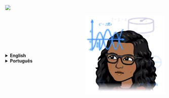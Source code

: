 <p><img src=https://komarev.com/ghpvc/?username=Alineol&color=ff69b4 /></p> 
<img align="right" src="./pensando.gif" width="250"/>


 <!-- Inglês -->
<br/>
<br/>
<br/>
</br>
</br>
</br>
</br>
<details>
<summary><strong>English</strong></summary><br />

  <h1 align="left">Hi 👋, I'm Aline</h1>
  
  <p align="left"> A passionete web developer from Brasil</hp>
  <img align="right" alt="me" width="400px" src="./me.png"/>

  <p>I was a kindergarden teacher for 6 years of my life. Looking for a new challenge in november 2021 I decided to start a new carreer as a web developer. In this repository you'll find projects that shows what I've been learning, it is a lot of things! Watch all my developing throuh them! Did you see something that could be done better? Show me how to do it and <strong>help me learn!</strong></p>

</br>
</br>
</br>
</br>
  <!--p><img alt="working"  width="60px" src="./working.png"/>  I’m currently working on <strong>A blog api project</strong> <p/-->


  <img alt="learning"  width="60px" src="./learning.png">  I’m currently learning **Mysql, TypeScript, POO, node.js and test with mocha**</img>
  <br>

  <img alt="reach" width="60px" src="./reach.png"/>  How to reach me: **allinne.oliveira.ol@gmail.com**
  <br>

  <h3 align="left">Connect with me:</h3>
  <p align="left">
  <a href="https://linkedin.com/in/oliveiraline" target="blank"><img align="center" src="https://raw.githubusercontent.com/rahuldkjain/github-profile-readme-generator/master/src/images/icons/Social/linked-in-alt.svg" alt="oliveiraline" height="30" width="40"/></a>
  </p>

  <h3 align="left">Languages and Tools:</h3>
  <p align="left"> <a href="https://www.w3schools.com/css/" target="_blank" rel="noreferrer"> <img src="https://raw.githubusercontent.com/devicons/devicon/master/icons/css3/css3-original-wordmark.svg" alt="css3" width="40" height="40"/> </a> <a href="https://www.docker.com/" target="_blank" rel="noreferrer"> <img src="https://raw.githubusercontent.com/devicons/devicon/master/icons/docker/docker-original-wordmark.svg" alt="docker" width="40" height="40"/> </a> <a href="https://expressjs.com" target="_blank" rel="noreferrer"> <img src="https://raw.githubusercontent.com/devicons/devicon/master/icons/express/express-original-wordmark.svg" alt="express" width="40" height="40"/> </a> <a href="https://git-scm.com/" target="_blank" rel="noreferrer"> <img src="https://www.vectorlogo.zone/logos/git-scm/git-scm-icon.svg" alt="git" width="40" height="40"/> </a> <a href="https://www.w3.org/html/" target="_blank" rel="noreferrer"> <img src="https://raw.githubusercontent.com/devicons/devicon/master/icons/html5/html5-original-wordmark.svg" alt="html5" width="40" height="40"/> </a> <a href="https://developer.mozilla.org/en-US/docs/Web/JavaScript" target="_blank" rel="noreferrer"> <img src="https://raw.githubusercontent.com/devicons/devicon/master/icons/javascript/javascript-original.svg" alt="javascript" width="40" height="40"/> </a> <a href="https://jestjs.io" target="_blank" rel="noreferrer"> <img src="https://www.vectorlogo.zone/logos/jestjsio/jestjsio-icon.svg" alt="jest" width="40" height="40"/> </a> <a href="https://www.linux.org/" target="_blank" rel="noreferrer"> <img src="https://raw.githubusercontent.com/devicons/devicon/master/icons/linux/linux-original.svg" alt="linux" width="40" height="40"/> </a> <a href="https://mochajs.org" target="_blank" rel="noreferrer"> <img src="https://www.vectorlogo.zone/logos/mochajs/mochajs-icon.svg" alt="mocha" width="40" height="40"/> </a> <a href="https://www.mysql.com/" target="_blank" rel="noreferrer"> <img src="https://raw.githubusercontent.com/devicons/devicon/master/icons/mysql/mysql-original-wordmark.svg" alt="mysql" width="40" height="40"/> </a> <a href="https://nodejs.org" target="_blank" rel="noreferrer"> <img src="https://raw.githubusercontent.com/devicons/devicon/master/icons/nodejs/nodejs-original-wordmark.svg" alt="nodejs" width="40" height="40"/> </a> <a href="https://reactjs.org/" target="_blank" rel="noreferrer"> <img src="https://raw.githubusercontent.com/devicons/devicon/master/icons/react/react-original-wordmark.svg" alt="react" width="40" height="40"/> </a> <a href="https://redux.js.org" target="_blank" rel="noreferrer"> <img src="https://raw.githubusercontent.com/devicons/devicon/master/icons/redux/redux-original.svg" alt="redux" width="40" height="40"/> </a> <a href="https://www.typescriptlang.org/"> <img src="https://cdn.jsdelivr.net/gh/devicons/devicon/icons/typescript/typescript-original.svg" alt="ts" width="40" height="40"/> </a> </p>


  <div>
    <a alt="stats">
      <img  width="500px" align="letf"src="https://github-readme-stats.vercel.app/api?username=Alineol&show_icons=true&include_all_commits=true&count_private=true"/>
    </a>
    <a>
    <img align="rigth" width="420px" src="https://github-readme-stats.vercel.app/api/top-langs?username=alineol&show_icons=true&locale=en&layout=compact" alt="alineol"/>
    </a>
    <a>
      <img align="center" src="https://github-readme-streak-stats.herokuapp.com/?user=alineol&" alt="alineol" />
    </a>
</div>

</details>

<!--portugues-->
<details>
  <summary><strong>Português</strong> </summary><br />


  <h1 align="left">Olá 👋, Eu sou Aline</h1>
  

  <p align="left"> Uma desenvolvedora web apaixonada pelo que faz!</hp>
  <img align="right" alt="me" width="400px" src="./me.png"/>
  <br/>

  <p>Fui professora durante 6 anos da minha vida. Em busca de um novo desafio decidi em novembro de 2021 iniciar uma carreira na área de desenvolvimento web. Nesse repositório você encontrará vários projetos que demonstram o que eu tenho aprendido, é muita coisa! Acompanhe-os e veja o meu desenvolvimento!  Viu algo que pode melhorar? <strong>Me ajude aprender!</strong></p>

  <!--img alt="working"  width="60px" src="./working.png" > atuaemnte eu estou estudando na trybe</img-->
  <br>


  <img alt="learning"  width="60px" src="./learning.png">  Atualmente eu estou aprendendo **Mysql, node.js, typescript, POO e testes com mocha sinon chai**</img>
  <br>

  <img alt="reach" width="60px" src="./reach.png" />  Como entrar em contato comigo: **allinne.oliveira.ol@gmail.com**
  <br>

  <h3 align="left">Se conecte comigo:</h3>
  <p align="left">
  <a href="https://linkedin.com/in/oliveiraline" target="blank"><img align="center" src="https://raw.githubusercontent.com/rahuldkjain/github-profile-readme-generator/master/src/images/icons/Social/linked-in-alt.svg" alt="oliveiraline" height="30" width="40" /></a>
  </p>

  <h3 align="left">Conhecimentos em:</h3>
  <p align="left"> <a href="https://www.w3schools.com/css/" target="_blank" rel="noreferrer"> <img src="https://raw.githubusercontent.com/devicons/devicon/master/icons/css3/css3-original-wordmark.svg" alt="css3" width="40" height="40"/> </a> <a href="https://www.docker.com/" target="_blank" rel="noreferrer"> <img src="https://raw.githubusercontent.com/devicons/devicon/master/icons/docker/docker-original-wordmark.svg" alt="docker" width="40" height="40"/> </a> <a href="https://expressjs.com" target="_blank" rel="noreferrer"> <img src="https://raw.githubusercontent.com/devicons/devicon/master/icons/express/express-original-wordmark.svg" alt="express" width="40" height="40"/> </a> <a href="https://git-scm.com/" target="_blank" rel="noreferrer"> <img src="https://www.vectorlogo.zone/logos/git-scm/git-scm-icon.svg" alt="git" width="40" height="40"/> </a> <a href="https://www.w3.org/html/" target="_blank" rel="noreferrer"> <img src="https://raw.githubusercontent.com/devicons/devicon/master/icons/html5/html5-original-wordmark.svg" alt="html5" width="40" height="40"/> </a> <a href="https://developer.mozilla.org/en-US/docs/Web/JavaScript" target="_blank" rel="noreferrer"> <img src="https://raw.githubusercontent.com/devicons/devicon/master/icons/javascript/javascript-original.svg" alt="javascript" width="40" height="40"/> </a> <a href="https://jestjs.io" target="_blank" rel="noreferrer"> <img src="https://www.vectorlogo.zone/logos/jestjsio/jestjsio-icon.svg" alt="jest" width="40" height="40"/> </a> <a href="https://www.linux.org/" target="_blank" rel="noreferrer"> <img src="https://raw.githubusercontent.com/devicons/devicon/master/icons/linux/linux-original.svg" alt="linux" width="40" height="40"/> </a> <a href="https://mochajs.org" target="_blank" rel="noreferrer"> <img src="https://www.vectorlogo.zone/logos/mochajs/mochajs-icon.svg" alt="mocha" width="40" height="40"/> </a> <a href="https://www.mysql.com/" target="_blank" rel="noreferrer"> <img src="https://raw.githubusercontent.com/devicons/devicon/master/icons/mysql/mysql-original-wordmark.svg" alt="mysql" width="40" height="40"/> </a> <a href="https://nodejs.org" target="_blank" rel="noreferrer"> <img src="https://raw.githubusercontent.com/devicons/devicon/master/icons/nodejs/nodejs-original-wordmark.svg" alt="nodejs" width="40" height="40"/> </a> <a href="https://reactjs.org/" target="_blank" rel="noreferrer"> <img src="https://raw.githubusercontent.com/devicons/devicon/master/icons/react/react-original-wordmark.svg" alt="react" width="40" height="40"/> </a> <a href="https://redux.js.org" target="_blank" rel="noreferrer"> <img src="https://raw.githubusercontent.com/devicons/devicon/master/icons/redux/redux-original.svg" alt="redux" width="40" height="40"/> </a> <a href="https://www.typescriptlang.org/"> <img src="https://cdn.jsdelivr.net/gh/devicons/devicon/icons/typescript/typescript-original.svg" alt="ts" width="40" height="40"/> </a> </p>

  <div>
    <a alt="stats">
      <img  width="500px" align="letf"src="https://github-readme-stats.vercel.app/api?username=Alineol&show_icons=true&include_all_commits=true&count_private=true"/>
    </a>
    <a>
    <img align="rigth" width="420px" src="https://github-readme-stats.vercel.app/api/top-langs?username=alineol&show_icons=true&locale=en&layout=compact" alt="alineol"/>
    </a>
    <a>
      <img align="center" src="https://github-readme-streak-stats.herokuapp.com/?user=alineol&" alt="alineol" />
    </a>
</div>


</details>
